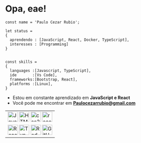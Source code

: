   <h1>Opa, eae!</h1>


	const name = 'Paulo Cezar Rubio';

	let status = 
	{ 
	  aprendendo : [JavaScript, React, Docker, TypeScript],
	  interesses : [Programming]
	}


	const skills = 
	{
	  languages :[Javascript, TypeScript],
	  ide       :[Vs Code],
	  frameworks:[Bootstrap, React],
	  platforms :[Linux],
	}

- Estou em constante aprendizado em **JavaScript e React**
- Você pode me encontrar em **Paulocezarrubio@gmail.com**

<table align="center" >
  <tr align="top">
  <td>
    <img height="32px" src="https://img.shields.io/badge/JavaScript-F7DF1E?style=for-the-badge&logo=javascript&logoColor=black" alt="JavaScript-icon">
    <img height="32" src="https://img.shields.io/badge/HTML5-E34F26?style=for-the-badge&logo=html5&logoColor=white" alt="HTML5-icon">
    <img height="32px" src="https://img.shields.io/badge/CSS3-1572B6?style=for-the-badge&logo=css3&logoColor=white"
    alt="css3-icon">
    <img height="32px" src="https://img.shields.io/badge/React_Native-20232A?style=for-the-badge&logo=react&logoColor=61DAFB"
    alt="react Native-icon">
    </td>
  </tr>
  <tr align="top">
  <td>
    <img height="32px" src="https://img.shields.io/badge/React-20232A?style=for-the-badge&logo=react&logoColor=61DAFB"
    alt="React-icon">
    <img height="32px" src="https://img.shields.io/badge/TypeScript-007ACC?style=for-the-badge&logo=typescript&logoColor=white"
    alt="TypeScript-icon">
    <img height="32" src="https://img.shields.io/badge/Redux-593D88?style=for-the-badge&logo=redux&logoColor=white"
    alt="Redux-icon">
    <img height="32px" src="https://img.shields.io/badge/GitHub-100000?style=for-the-badge&logo=github&logoColor=white"
    alt="GitHub-icon">
    </td>
  </tr>

</table>
